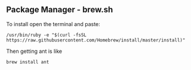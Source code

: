 ## Package Manager - brew.sh

To install open the terminal and paste:
```
/usr/bin/ruby -e "$(curl -fsSL https://raw.githubusercontent.com/Homebrew/install/master/install)"
```

Then getting ant is like
```
brew install ant
```

